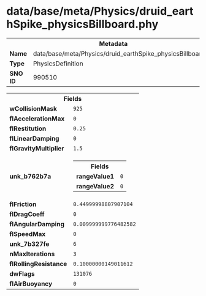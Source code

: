 <h1>data/base/meta/Physics/druid_earthSpike_physicsBillboard.phy</h1><table><tr><th colspan="100%">Metadata</th></tr><tr><td><b>Name</b></td><td>data/base/meta/Physics/druid_earthSpike_physicsBillboard.phy</td></tr><tr><td><b>Type</b></td><td>PhysicsDefinition</td></tr><tr><td><b>SNO ID</b></td><td>990510</td></tr></table>

<table><tr><th colspan="100%">Fields</th></tr><tr><td><b>wCollisionMask</b></td><td><code>925</code></td></tr><tr><td><b>flAccelerationMax</b></td><td><code>0</code></td></tr><tr><td><b>flRestitution</b></td><td><code>0.25</code></td></tr><tr><td><b>flLinearDamping</b></td><td><code>0</code></td></tr><tr><td><b>flGravityMultiplier</b></td><td><code>1.5</code></td></tr><tr><td><b>unk_b762b7a</b></td><td><table><tr><th colspan="100%">Fields</th></tr><tr><td><b>rangeValue1</b></td><td><code>0</code></td></tr><tr><td><b>rangeValue2</b></td><td><code>0</code></td></tr></table>

</td></tr><tr><td><b>flFriction</b></td><td><code>0.44999998807907104</code></td></tr><tr><td><b>flDragCoeff</b></td><td><code>0</code></td></tr><tr><td><b>flAngularDamping</b></td><td><code>0.009999999776482582</code></td></tr><tr><td><b>flSpeedMax</b></td><td><code>0</code></td></tr><tr><td><b>unk_7b327fe</b></td><td><code>6</code></td></tr><tr><td><b>nMaxIterations</b></td><td><code>3</code></td></tr><tr><td><b>flRollingResistance</b></td><td><code>0.10000000149011612</code></td></tr><tr><td><b>dwFlags</b></td><td><code>131076</code></td></tr><tr><td><b>flAirBuoyancy</b></td><td><code>0</code></td></tr></table>

